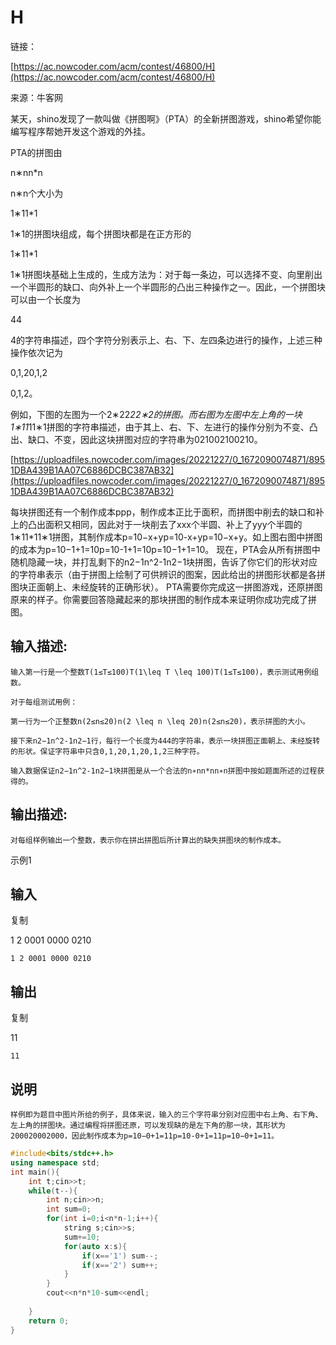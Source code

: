 # H

链接：

[https://ac.nowcoder.com/acm/contest/46800/H](https://ac.nowcoder.com/acm/contest/46800/H)

来源：牛客网

某天，shino发现了一款叫做《拼图啊》（PTA）的全新拼图游戏，shino希望你能编写程序帮她开发这个游戏的外挂。

PTA的拼图由

n∗nn*n

n∗n个大小为

1∗11*1

1∗1的拼图块组成，每个拼图块都是在正方形的

1∗11*1

1∗1拼图块基础上生成的，生成方法为：对于每一条边，可以选择不变、向里削出一个半圆形的缺口、向外补上一个半圆形的凸出三种操作之一。因此，一个拼图块可以由一个长度为

44

4的字符串描述，四个字符分别表示上、右、下、左四条边进行的操作，上述三种操作依次记为

0,1,20,1,2

0,1,2。

例如，下图的左图为一个2∗22*22∗2的拼图。而右图为左图中左上角的一块1∗11*11∗1拼图的字符串描述，由于其上、右、下、左进行的操作分别为不变、凸出、缺口、不变，因此这块拼图对应的字符串为021002100210。

[https://uploadfiles.nowcoder.com/images/20221227/0_1672090074871/8951DBA439B1AA07C6886DCBC387AB32](https://uploadfiles.nowcoder.com/images/20221227/0_1672090074871/8951DBA439B1AA07C6886DCBC387AB32)

每块拼图还有一个制作成本ppp，制作成本正比于面积，而拼图中削去的缺口和补上的凸出面积又相同，因此对于一块削去了xxx个半圆、补上了yyy个半圆的1∗11*11∗1拼图，其制作成本p=10−x+yp=10-x+yp=10−x+y。如上图右图中拼图的成本为p=10−1+1=10p=10-1+1=10p=10−1+1=10。  现在，PTA会从所有拼图中随机隐藏一块，并打乱剩下的n2−1n^2-1n2−1块拼图，告诉了你它们的形状对应的字符串表示（由于拼图上绘制了可供辨识的图案，因此给出的拼图形状都是各拼图块正面朝上、未经旋转的正确形状）。  PTA需要你完成这一拼图游戏，还原拼图原来的样子。你需要回答隐藏起来的那块拼图的制作成本来证明你成功完成了拼图。

## **输入描述:**

```
输入第一行是一个整数T(1≤T≤100)T(1\leq T \leq 100)T(1≤T≤100)，表示测试用例组数。

对于每组测试用例：

第一行为一个正整数n(2≤n≤20)n(2 \leq n \leq 20)n(2≤n≤20)，表示拼图的大小。

接下来n2−1n^2-1n2−1行，每行一个长度为444的字符串，表示一块拼图正面朝上、未经旋转的形状。保证字符串中只含0,1,20,1,20,1,2三种字符。

输入数据保证n2−1n^2-1n2−1块拼图是从一个合法的n∗nn*nn∗n拼图中按如题面所述的过程获得的。
```

## **输出描述:**

```
对每组样例输出一个整数，表示你在拼出拼图后所计算出的缺失拼图块的制作成本。
```

示例1

## 输入

复制

1
2
0001
0000
0210

`1
2
0001
0000
0210`

## 输出

复制

11

`11`

## 说明

`样例即为题目中图片所给的例子，具体来说，输入的三个字符串分别对应图中右上角、右下角、左上角的拼图块。通过编程将拼图还原，可以发现缺的是左下角的那一块，其形状为200020002000，因此制作成本为p=10−0+1=11p=10-0+1=11p=10−0+1=11。`

```cpp
#include<bits/stdc++.h>
using namespace std;
int main(){ 
    int t;cin>>t;
    while(t--){
        int n;cin>>n;
        int sum=0;
        for(int i=0;i<n*n-1;i++){
            string s;cin>>s;
            sum+=10;
            for(auto x:s){
                if(x=='1') sum--;
                if(x=='2') sum++;
            }
        }
        cout<<n*n*10-sum<<endl;
        
    }
    return 0;
}

```
